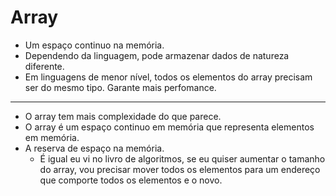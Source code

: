 # Array

- Um espaço continuo na memória.
- Dependendo da linguagem, pode armazenar dados de natureza diferente.
- Em linguagens de menor nível, todos os elementos do array precisam ser do mesmo tipo. Garante mais perfomance.

___

- O array tem mais complexidade do que parece.
- O array é um espaço continuo em memória que representa elementos em memória.
- A reserva de espaço na memória.
  - É igual eu vi no livro de algoritmos, se eu quiser aumentar o tamanho do array, vou precisar mover todos os elementos para um endereço que comporte todos os elementos e o novo.